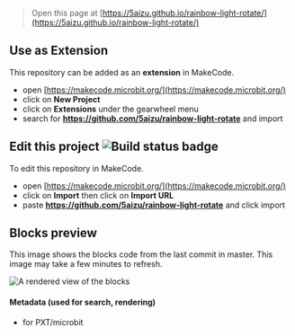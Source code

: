 
> Open this page at [https://5aizu.github.io/rainbow-light-rotate/](https://5aizu.github.io/rainbow-light-rotate/)

## Use as Extension

This repository can be added as an **extension** in MakeCode.

* open [https://makecode.microbit.org/](https://makecode.microbit.org/)
* click on **New Project**
* click on **Extensions** under the gearwheel menu
* search for **https://github.com/5aizu/rainbow-light-rotate** and import

## Edit this project ![Build status badge](https://github.com/5aizu/rainbow-light-rotate/workflows/MakeCode/badge.svg)

To edit this repository in MakeCode.

* open [https://makecode.microbit.org/](https://makecode.microbit.org/)
* click on **Import** then click on **Import URL**
* paste **https://github.com/5aizu/rainbow-light-rotate** and click import

## Blocks preview

This image shows the blocks code from the last commit in master.
This image may take a few minutes to refresh.

![A rendered view of the blocks](https://github.com/5aizu/rainbow-light-rotate/raw/master/.github/makecode/blocks.png)

#### Metadata (used for search, rendering)

* for PXT/microbit
<script src="https://makecode.com/gh-pages-embed.js"></script><script>makeCodeRender("{{ site.makecode.home_url }}", "{{ site.github.owner_name }}/{{ site.github.repository_name }}");</script>
